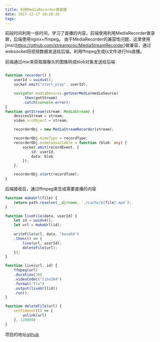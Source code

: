 ```yaml
---
title: 利用MediaRecorder做直播
date: 2017-12-17 10:28:26
tags:
---
```


前段时间利用一些时间，学习了直播的内容，前端使用利用MediaRecorder做录屏，后端使用nginx+ffmpeg。
由于MediaRecorder的兼容性问题，这里使用[msr(https://github.com/streamproc/MediaStreamRecorder)做兼容，通过websocket将视频数据发送给后端，利用ffmpeg生成ts文件进行hls直播。

前端通过msr来获取摄像头的图像转成blob对象发送给后端
``` typescript

function recorder() {
    userId = uuidv4();
    socket.emit("start_play", userId);

    navigator.mediaDevices.getUserMedia(mediaSource)
        .then(getStream)
        .catch(console.error);
}
function getStream(stream: MediaStream) {
    devicesStream = stream;
    video.srcObject = stream;

    recorderObj = new MediaStreamRecorder(stream);

    recorderObj.mimeType = recordType;
    recorderObj.ondataavailable = function (blob: any) {
        socket.emit(recordEvent, {
            id: userId,
            data: blob
        });
    };

    recorderObj.start(recordTime);
}
```

后端接收后，通过ffmpeg来生成需要直播的内容
``` typescript
function makeUrl(file) {
    return path.resolve(__dirname, `./cache/${file}.mp4`);
}

function liveFile(data, userId) {
    let id = uuidv4();
    let url = makeUrl(id);
    
    writeFile(url, data, "base64")
    .then(() => {
        live(url, userId);
        deleteFile(url);
    });
}

function live(url, id) {
    ffmpeg(url)
    .duration(30)
    .videoCodec("libx264")
    .format("flv")
    .output(liveUrl(id))
    .run();
}

function deleteFile(url) {
    setTimeout(() => {
        unlink(url)
    }, 120000)
}
```

项目的地址[github](https://github.com/SmallGress/live)

